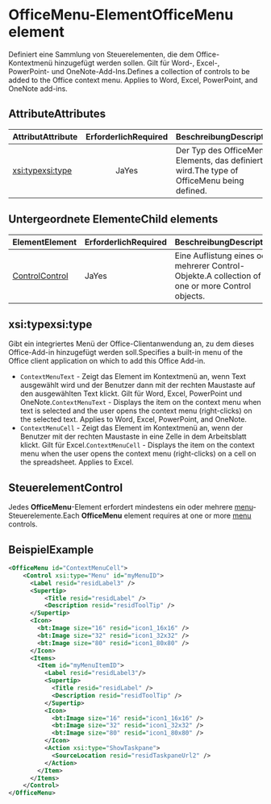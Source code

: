 # <a name="officemenu-element"></a><span data-ttu-id="9d2ef-101">OfficeMenu-Element</span><span class="sxs-lookup"><span data-stu-id="9d2ef-101">OfficeMenu element</span></span>

<span data-ttu-id="9d2ef-p101">Definiert eine Sammlung von Steuerelementen, die dem Office-Kontextmenü hinzugefügt werden sollen. Gilt für Word-, Excel-, PowerPoint- und OneNote-Add-Ins.</span><span class="sxs-lookup"><span data-stu-id="9d2ef-p101">Defines a collection of controls to be added to the Office context menu. Applies to Word, Excel, PowerPoint, and OneNote add-ins.</span></span>

## <a name="attributes"></a><span data-ttu-id="9d2ef-104">Attribute</span><span class="sxs-lookup"><span data-stu-id="9d2ef-104">Attributes</span></span>

| <span data-ttu-id="9d2ef-105">Attribut</span><span class="sxs-lookup"><span data-stu-id="9d2ef-105">Attribute</span></span>            | <span data-ttu-id="9d2ef-106">Erforderlich</span><span class="sxs-lookup"><span data-stu-id="9d2ef-106">Required</span></span> | <span data-ttu-id="9d2ef-107">Beschreibung</span><span class="sxs-lookup"><span data-stu-id="9d2ef-107">Description</span></span>                          |
|:---------------------|:--------:|:-------------------------------------|
| [<span data-ttu-id="9d2ef-108">xsi:type</span><span class="sxs-lookup"><span data-stu-id="9d2ef-108">xsi:type</span></span>](#xsitype) | <span data-ttu-id="9d2ef-109">Ja</span><span class="sxs-lookup"><span data-stu-id="9d2ef-109">Yes</span></span>      | <span data-ttu-id="9d2ef-110">Der Typ des OfficeMenu-Elements, das definiert wird.</span><span class="sxs-lookup"><span data-stu-id="9d2ef-110">The type of OfficeMenu being defined.</span></span>|

## <a name="child-elements"></a><span data-ttu-id="9d2ef-111">Untergeordnete Elemente</span><span class="sxs-lookup"><span data-stu-id="9d2ef-111">Child elements</span></span>

|  <span data-ttu-id="9d2ef-112">Element</span><span class="sxs-lookup"><span data-stu-id="9d2ef-112">Element</span></span> |  <span data-ttu-id="9d2ef-113">Erforderlich</span><span class="sxs-lookup"><span data-stu-id="9d2ef-113">Required</span></span>  |  <span data-ttu-id="9d2ef-114">Beschreibung</span><span class="sxs-lookup"><span data-stu-id="9d2ef-114">Description</span></span>  |
|:-----|:-----|:-----|
|  [<span data-ttu-id="9d2ef-115">Control</span><span class="sxs-lookup"><span data-stu-id="9d2ef-115">Control</span></span>](#control)    | <span data-ttu-id="9d2ef-116">Ja</span><span class="sxs-lookup"><span data-stu-id="9d2ef-116">Yes</span></span> |  <span data-ttu-id="9d2ef-117">Eine Auflistung eines oder mehrerer Control-Objekte.</span><span class="sxs-lookup"><span data-stu-id="9d2ef-117">A collection of one or more Control objects.</span></span>  |

## <a name="xsitype"></a><span data-ttu-id="9d2ef-118">xsi:type</span><span class="sxs-lookup"><span data-stu-id="9d2ef-118">xsi:type</span></span>

<span data-ttu-id="9d2ef-119">Gibt ein integriertes Menü der Office-Clientanwendung an, zu dem dieses Office-Add-in hinzugefügt werden soll.</span><span class="sxs-lookup"><span data-stu-id="9d2ef-119">Specifies a built-in menu of the Office client application on which to add this Office Add-in.</span></span>

- <span data-ttu-id="9d2ef-p102">`ContextMenuText` -  Zeigt das Element im Kontextmenü an, wenn Text ausgewählt wird und der Benutzer dann mit der rechten Maustaste auf den ausgewählten Text klickt. Gilt für Word, Excel, PowerPoint und OneNote.</span><span class="sxs-lookup"><span data-stu-id="9d2ef-p102">`ContextMenuText` -  Displays the item on the context menu when text is selected and the user opens the context menu (right-clicks) on the selected text. Applies to Word, Excel, PowerPoint, and OneNote.</span></span>
- <span data-ttu-id="9d2ef-p103">`ContextMenuCell` - Zeigt das Element im Kontextmenü an, wenn der Benutzer mit der rechten Maustaste in eine Zelle in dem Arbeitsblatt klickt. Gilt für Excel.</span><span class="sxs-lookup"><span data-stu-id="9d2ef-p103">`ContextMenuCell` -  Displays the item on the context menu when the user opens the context menu (right-clicks) on a cell on the spreadsheet. Applies to Excel.</span></span> 

## <a name="control"></a><span data-ttu-id="9d2ef-124">Steuerelement</span><span class="sxs-lookup"><span data-stu-id="9d2ef-124">Control</span></span>

<span data-ttu-id="9d2ef-125">Jedes **OfficeMenu**-Element erfordert mindestens ein oder mehrere [menu](control.md#menu-dropdown-button-controls)- Steuerelemente.</span><span class="sxs-lookup"><span data-stu-id="9d2ef-125">Each **OfficeMenu** element requires at one or more [menu](control.md#menu-dropdown-button-controls) controls.</span></span> 

## <a name="example"></a><span data-ttu-id="9d2ef-126">Beispiel</span><span class="sxs-lookup"><span data-stu-id="9d2ef-126">Example</span></span>

```xml
<OfficeMenu id="ContextMenuCell">
    <Control xsi:type="Menu" id="myMenuID">
      <Label resid="residLabel3" />
      <Supertip>
          <Title resid="residLabel" />
          <Description resid="residToolTip" />
      </Supertip>   
      <Icon>
        <bt:Image size="16" resid="icon1_16x16" />
        <bt:Image size="32" resid="icon1_32x32" />
        <bt:Image size="80" resid="icon1_80x80" />
      </Icon>    
      <Items>
        <Item id="myMenuItemID">
          <Label resid="residLabel3"/>
          <Supertip>
            <Title resid="residLabel" />
            <Description resid="residToolTip" />
          </Supertip>
          <Icon>
            <bt:Image size="16" resid="icon1_16x16" />
            <bt:Image size="32" resid="icon1_32x32" />
            <bt:Image size="80" resid="icon1_80x80" />
          </Icon>    
          <Action xsi:type="ShowTaskpane">
            <SourceLocation resid="residTaskpaneUrl2" />    
          </Action>    
        </Item>
      </Items>
    </Control>   
</OfficeMenu>
```
